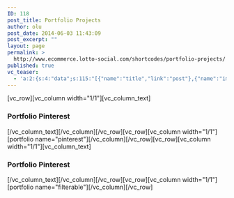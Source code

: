 ```yaml
---
ID: 118
post_title: Portfolio Projects
author: olu
post_date: 2014-06-03 11:43:09
post_excerpt: ""
layout: page
permalink: >
  http://www.ecommerce.lotto-social.com/shortcodes/portfolio-projects/
published: true
vc_teaser:
  - 'a:2:{s:4:"data";s:115:"[{"name":"title","link":"post"},{"name":"image","image":"featured","link":"none"},{"name":"text","mode":"excerpt"}]";s:7:"bgcolor";s:0:"";}'
---
```

[vc_row][vc_column width="1/1"][vc_column_text]
<h3>Portfolio Pinterest</h3>
[/vc_column_text][/vc_column][/vc_row][vc_row][vc_column width="1/1"][portfolio name="pinterest"][/vc_column][/vc_row][vc_row][vc_column width="1/1"][vc_column_text]
<h3>Portfolio Pinterest</h3>
[/vc_column_text][/vc_column][/vc_row][vc_row][vc_column width="1/1"][portfolio name="filterable"][/vc_column][/vc_row]